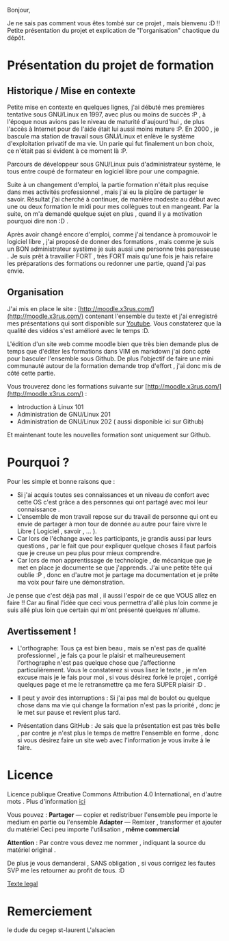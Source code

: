 
Bonjour, 

Je ne sais pas comment vous êtes tombé sur ce projet , mais bienvenu :D !! Petite présentation du projet et explication de "l'organisation" chaotique du dépôt. 


# Présentation du projet de formation

## Historique  / Mise en contexte

Petite mise en contexte en quelques lignes, j'ai débuté mes premières tentative sous GNU/Linux en 1997, avec plus ou moins de succès :P , à l'époque nous avions pas le niveau de maturité d'aujourd'hui , de plus l'accès à Internet pour de l'aide était lui aussi moins mature :P. 
En 2000 , je bascule ma station de travail sous GNU/Linux et enlève le système d'exploitation privatif de ma vie. Un parie qui fut finalement un bon choix, ce n'était pas si évident à ce moment là :P. 

Parcours de développeur sous GNU/Linux puis d'administrateur système, le tous entre coupé de formateur en logiciel libre pour une compagnie.

Suite à un changement d'emploi, la partie formation n'était plus requise dans mes activités professionnel , mais j'ai eu la piqûre de partager le savoir.
Résultat j'ai cherché à continuer, de manière modeste au début avec une ou deux formation le midi pour mes collègues tout en mangeant. 
Par la suite, on m'a demandé quelque sujet en plus , quand il y a motivation pourquoi dire non :D .

Après avoir changé encore d'emploi, comme j'ai tendance à promouvoir le logiciel libre , j'ai proposé de donner des formations , mais comme je suis un BON administrateur système je suis aussi une personne très paresseuse . Je suis prêt à travailler FORT , très FORT mais qu'une fois je hais refaire les préparations des formations ou redonner une partie, quand j'ai pas envie. 

## Organisation

J'ai mis en place le site :  [http://moodle.x3rus.com/](http://moodle.x3rus.com/) contenant l'ensemble du texte et j'ai enregistré mes présentations qui sont disponible sur [Youtube](https://www.youtube.com/c/thomasboutry). Vous constaterez que la qualité des vidéos s'est amélioré avec le temps :D.

L'édition d'un site web comme moodle bien que très bien demande plus de temps que d'éditer les formations dans VIM en markdown j'ai donc opté pour basculer l'ensemble sous Github. De plus l'objectif de faire une mini communauté autour de la formation demande trop d'effort , j'ai donc mis de côté cette partie. 

Vous trouverez donc les formations suivante sur [http://moodle.x3rus.com/](http://moodle.x3rus.com/) :

* Introduction à Linux 101
* Administration de GNU/Linux 201
* Administration de GNU/Linux 202  ( aussi disponible ici sur Github) 

Et maintenant toute les nouvelles formation sont uniquement sur Github.

# Pourquoi ?

Pour les simple et bonne raisons que :

* Si j'ai acquis toutes ses connaissances et un niveau de confort avec cette OS c'est grâce a des personnes qui ont partagé avec moi leur connaissance . 
* L'ensemble de mon travail repose sur du travail de personne qui ont eu envie de partager à mon tour de donnée au autre pour faire vivre le Libre ( Logiciel , savoir , ... ).
* Car lors de l'échange avec les participants, je grandis aussi par leurs questions , par le fait que pour expliquer quelque choses il faut parfois que je creuse un peu plus pour mieux comprendre. 
* Car lors de mon apprentissage de technologie , de mécanique que je met en place je documente se que j'apprends. J'ai une petite tête qui oublie :P , donc en d'autre mot je partage ma documentation et je prête ma voix pour faire une démonstration.

Je pense que c'est déjà pas mal , il aussi l'espoir de ce que VOUS allez en faire !! Car au final l'idée que ceci vous permettra d'allé plus loin comme je suis allé plus loin que certain qui m'ont présenté quelques m'allume.

## Avertissement !

* L'orthographe:
Tous ça est bien beau , mais se n'est pas de qualité professionnel , je fais ça pour le plaisir et malheureusement l'orthographe n'est pas quelque chose que j'affectionne particulièrement. Vous le constaterez si vous lisez le texte , je m'en excuse mais je le fais pour moi , si vous désirez forké le projet , corrigé quelques page et me le retransmettre ça me fera SUPER plaisir :D .

* Il peut y avoir des interruptions :
Si j'ai pas mal de boulot ou quelque chose dans ma vie qui change la formation n'est pas la priorité , donc je le met sur pause et revient plus tard.

* Présentation dans GitHub :
Je sais que la présentation est pas très belle , par contre je n'est plus le temps de mettre l'ensemble en forme , donc si vous désirez faire un site web avec l'information je vous invite à le faire.

# Licence 

Licence publique Creative Commons Attribution 4.0 International, en d'autre mots . Plus d'information [ici](https://creativecommons.org/licenses/by/4.0/) 

Vous pouvez :
 **Partager** —  copier et redistribuer l'ensemble peu importe le medium en partie ou l'ensemble 
 **Adapter** — Remixer , transformer et ajouter du matériel
 Ceci peu importe l'utilisation , **même commercial**

**Attention** : Par contre vous devez me nommer , indiquant la source du matériel original .

De plus je vous demanderai , SANS obligation , si vous corrigez les fautes SVP me les retourner au profit de tous. :D

[Texte legal](./LICENCE.md)

# Remerciement 

le dude du cegep st-laurent
L'alsacien
